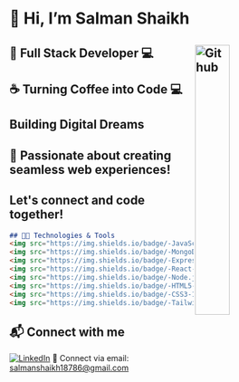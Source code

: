 # 👋 Hi, I’m Salman Shaikh
## <img width="35%" align="right" alt="Github" src="https://user-images.githubusercontent.com/48678280/88862734-4903af80-d201-11ea-968b-9c939d88a37c.gif" />

## 🚀 Full Stack Developer 💻 
## ☕ Turning Coffee into Code 💻
## Building Digital Dreams
## 🌟 Passionate about creating seamless web experiences!
## Let's connect and code together!

```markdown
## 👨‍💻 Technologies & Tools
<img src="https://img.shields.io/badge/-JavaScript-F7DF1E?style=flat-square&logo=javascript&logoColor=black" alt="JS" />
<img src="https://img.shields.io/badge/-MongoDB-47A248?style=flat-square&logo=mongodb&logoColor=white" alt="MongoDB" />
<img src="https://img.shields.io/badge/-Express-000000?style=flat-square&logo=express&logoColor=white" alt="Express" />
<img src="https://img.shields.io/badge/-React-61DAFB?style=flat-square&logo=react&logoColor=white" alt="React" />
<img src="https://img.shields.io/badge/-Node.js-339933?style=flat-square&logo=node.js&logoColor=white" alt="NodeJs" />
<img src="https://img.shields.io/badge/-HTML5-E34F26?style=flat-square&logo=html5&logoColor=white" alt="HTML" />
<img src="https://img.shields.io/badge/-CSS3-1572B6?style=flat-square&logo=css3&logoColor=white" alt="CSS" />
<img src="https://img.shields.io/badge/-Tailwind_CSS-38B2AC?style=flat-square&logo=tailwind-css&logoColor=white" alt="TailwindCSS" />
```
## 📬 Connect with me
[![LinkedIn](https://img.shields.io/badge/-LinkedIn-0077B5?style=flat-square&logo=linkedin&logoColor=white)](https://www.linkedin.com/in/salman-shaikh-aa15b9253/)
📩 Connect via email: [salmanshaikh18786@gmail.com](mailto:salmanshaikh18786@gmail.com)



